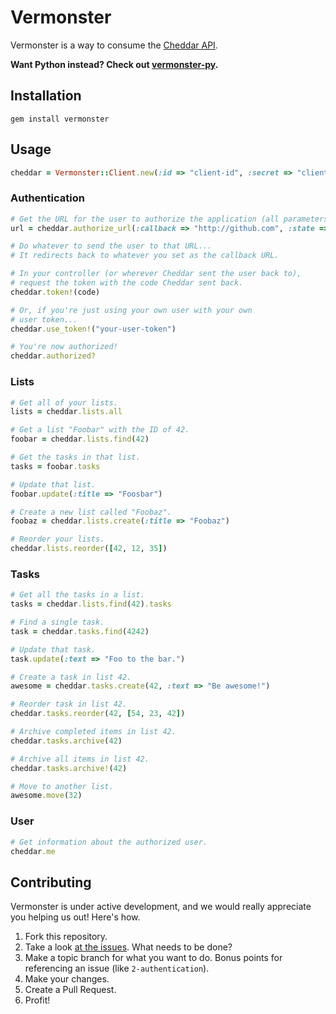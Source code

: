 # Vermonster

Vermonster is a way to consume the [Cheddar API](https://cheddarapp.com/developer).

**Want Python instead? Check out [vermonster-py](https://github.com/jpennell/vermonster-py).**

## Installation

```
gem install vermonster
```

## Usage

```ruby
cheddar = Vermonster::Client.new(:id => "client-id", :secret => "client-secret")
```


### Authentication

```ruby
# Get the URL for the user to authorize the application (all parameters optional).
url = cheddar.authorize_url(:callback => "http://github.com", :state => "Foobar")

# Do whatever to send the user to that URL...
# It redirects back to whatever you set as the callback URL.

# In your controller (or wherever Cheddar sent the user back to),
# request the token with the code Cheddar sent back.
cheddar.token!(code)

# Or, if you're just using your own user with your own
# user token...
cheddar.use_token!("your-user-token")

# You're now authorized!
cheddar.authorized?
```


### Lists

```ruby
# Get all of your lists.
lists = cheddar.lists.all

# Get a list "Foobar" with the ID of 42.
foobar = cheddar.lists.find(42)

# Get the tasks in that list.
tasks = foobar.tasks

# Update that list.
foobar.update(:title => "Foosbar")

# Create a new list called "Foobaz".
foobaz = cheddar.lists.create(:title => "Foobaz")

# Reorder your lists.
cheddar.lists.reorder([42, 12, 35])
```


### Tasks

```ruby
# Get all the tasks in a list.
tasks = cheddar.lists.find(42).tasks

# Find a single task.
task = cheddar.tasks.find(4242)

# Update that task.
task.update(:text => "Foo to the bar.")

# Create a task in list 42.
awesome = cheddar.tasks.create(42, :text => "Be awesome!")

# Reorder task in list 42.
cheddar.tasks.reorder(42, [54, 23, 42])

# Archive completed items in list 42.
cheddar.tasks.archive(42)

# Archive all items in list 42.
cheddar.tasks.archive!(42)

# Move to another list.
awesome.move(32)
```


### User

```ruby
# Get information about the authorized user.
cheddar.me
```


## Contributing

Vermonster is under active development, and we would really appreciate you helping us out! Here's how.

1. Fork this repository.
2. Take a look [at the issues](https://github.com/eturk/vermonster/issues). What needs to be done?
3. Make a topic branch for what you want to do. Bonus points for referencing an issue (like `2-authentication`).
4. Make your changes.
5. Create a Pull Request.
6. Profit!
